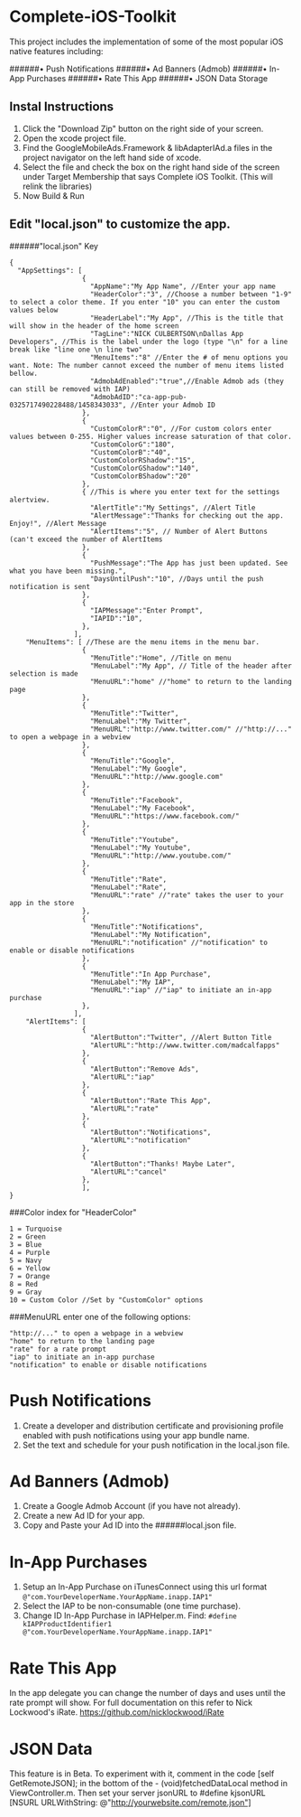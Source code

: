 # Complete-iOS-Toolkit
This project includes the implementation of some of the most popular iOS native features including: 

######• Push Notifications
######• Ad Banners (Admob) 
######• In-App Purchases
######• Rate This App
######• JSON Data Storage

## Instal Instructions
1. Click the "Download Zip" button on the right side of your screen.
2. Open the xcode project file.
3. Find the GoogleMobileAds.Framework & libAdapterIAd.a files in the project navigator on the left hand side of xcode.
4. Select the file and check the box on the right hand side of the screen under Target Membership that says Complete iOS Toolkit. (This will relink the libraries) 
5. Now Build & Run

## Edit "local.json" to customize the app.

######"local.json" Key
<pre><code>{
  "AppSettings": [
                  {
                    "AppName":"My App Name", //Enter your app name
                    "HeaderColor":"3", //Choose a number between "1-9" to select a color theme. If you enter "10" you can enter the custom values below
                    "HeaderLabel":"My App", //This is the title that will show in the header of the home screen
                    "TagLine":"NICK CULBERTSON\nDallas App Developers", //This is the label under the logo (type "\n" for a line break like "line one \n line two"
                    "MenuItems":"8" //Enter the # of menu options you want. Note: The number cannot exceed the number of menu items listed bellow.
                    "AdmobAdEnabled":"true",//Enable Admob ads (they can still be removed with IAP)
                    "AdmobAdID":"ca-app-pub-0325717490228488/1458343033", //Enter your Admob ID
                  },
                  {
                    "CustomColorR":"0", //For custom colors enter values between 0-255. Higher values increase saturation of that color.
                    "CustomColorG":"180",
                    "CustomColorB":"40",
                    "CustomColorRShadow":"15",
                    "CustomColorGShadow":"140",
                    "CustomColorBShadow":"20"
                  },
                  { //This is where you enter text for the settings alertview.
                    "AlertTitle":"My Settings", //Alert Title
                    "AlertMessage":"Thanks for checking out the app. Enjoy!", //Alert Message
                    "AlertItems":"5", // Number of Alert Buttons (can't exceed the number of AlertItems
                  },
                  {
                    "PushMessage":"The App has just been updated. See what you have been missing.",
                    "DaysUntilPush":"10", //Days until the push notification is sent
                  },
                  {
                    "IAPMessage":"Enter Prompt",
                    "IAPID":"10",
                  },
                ],
    "MenuItems": [ //These are the menu items in the menu bar.
                  {
                    "MenuTitle":"Home", //Title on menu 
                    "MenuLabel":"My App", // Title of the header after selection is made
                    "MenuURL":"home" //"home" to return to the landing page
                  },
                  {
                    "MenuTitle":"Twitter",
                    "MenuLabel":"My Twitter",
                    "MenuURL":"http://www.twitter.com/" //"http://..." to open a webpage in a webview
                  },
                  {
                    "MenuTitle":"Google",
                    "MenuLabel":"My Google",
                    "MenuURL":"http://www.google.com"
                  },
                  {
                    "MenuTitle":"Facebook",
                    "MenuLabel":"My Facebook",
                    "MenuURL":"https://www.facebook.com/"
                  },
                  {
                    "MenuTitle":"Youtube",
                    "MenuLabel":"My Youtube",
                    "MenuURL":"http://www.youtube.com/"
                  },
                  {
                    "MenuTitle":"Rate",
                    "MenuLabel":"Rate",
                    "MenuURL":"rate" //"rate" takes the user to your app in the store
                  },
                  {
                    "MenuTitle":"Notifications",
                    "MenuLabel":"My Notification",
                    "MenuURL":"notification" //"notification" to enable or disable notifications
                  },
                  {
                    "MenuTitle":"In App Purchase",
                    "MenuLabel":"My IAP",
                    "MenuURL":"iap" //"iap" to initiate an in-app purchase
                  },
                ],
    "AlertItems": [
                  {
                    "AlertButton":"Twitter", //Alert Button Title
                    "AlertURL":"http://www.twitter.com/madcalfapps"
                  },
                  {
                    "AlertButton":"Remove Ads",
                    "AlertURL":"iap"
                  },
                  {
                    "AlertButton":"Rate This App",
                    "AlertURL":"rate"
                  },
                  {
                    "AlertButton":"Notifications",
                    "AlertURL":"notification"
                  },
                  {
                    "AlertButton":"Thanks! Maybe Later",
                    "AlertURL":"cancel"
                  },
                  ],
}</code></pre>


###Color index for "HeaderColor"
<pre><code>1 = Turquoise
2 = Green
3 = Blue
4 = Purple
5 = Navy
6 = Yellow
7 = Orange
8 = Red
9 = Gray
10 = Custom Color //Set by "CustomColor" options</code></pre>


###MenuURL enter one of the following options:
<pre><code>"http://..." to open a webpage in a webview
"home" to return to the landing page
"rate" for a rate prompt
"iap" to initiate an in-app purchase
"notification" to enable or disable notifications</code></pre>


# Push Notifications

1. Create a developer and distribution certificate and provisioning profile enabled with push notifications using your app bundle name.
2. Set the text and schedule for your push notification in the local.json file.

# Ad Banners (Admob) 

1. Create a Google Admob Account (if you have not already).
2. Create a new Ad ID for your app.
3. Copy and Paste your Ad ID into the ######local.json file.

# In-App Purchases

1. Setup an In-App Purchase on iTunesConnect using this url format `@"com.YourDeveloperName.YourAppName.inapp.IAP1"`
2. Select the IAP to be non-consumable (one time purchase).  
3. Change ID In-App Purchase in IAPHelper.m. Find:
`#define kIAPProductIdentifier1 @"com.YourDeveloperName.YourAppName.inapp.IAP1"`

# Rate This App

In the app delegate you can change the number of days and uses until the rate prompt will show.
For full documentation on this refer to Nick Lockwood's iRate. https://github.com/nicklockwood/iRate

# JSON Data

This feature is in Beta. To experiment with it, comment in the code [self GetRemoteJSON]; in the bottom of the - (void)fetchedDataLocal method in ViewController.m. Then set your server jsonURL to #define kjsonURL [NSURL URLWithString: @"http://yourwebsite.com/remote.json"]

